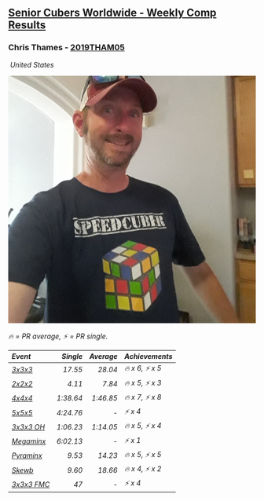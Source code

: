 <style>table {white-space: nowrap;}</style>
<link rel="stylesheet" type="text/css" href="/scw-comp/css/flags.css" />

## [Senior Cubers Worldwide - Weekly Comp Results](/scw-comp/results/)
### Chris Thames - [2019THAM05](https://www.worldcubeassociation.org/persons/2019THAM05)

<i class="flag flag-US" />&nbsp;United States

![Chris Thames](1606082430.jpg)

<span style="white-space: nowrap;">🔥 = PR average</span>, <span style="white-space: nowrap;">⚡ = PR single</span>.

| Event | Single | Average | Achievements|
| :-- | --: | --: | :-- |
| [3x3x3](333.md) | 17.55 | 28.04 | 🔥 x 6, ⚡ x 5 |
| [2x2x2](222.md) | 4.11 | 7.84 | 🔥 x 5, ⚡ x 3 |
| [4x4x4](444.md) | 1:38.64 | 1:46.85 | 🔥 x 7, ⚡ x 8 |
| [5x5x5](555.md) | 4:24.76 | - | ⚡ x 4 |
| [3x3x3 OH](333oh.md) | 1:06.23 | 1:14.05 | 🔥 x 5, ⚡ x 4 |
| [Megaminx](minx.md) | 6:02.13 | - | ⚡ x 1 |
| [Pyraminx](pyram.md) | 9.53 | 14.23 | 🔥 x 5, ⚡ x 5 |
| [Skewb](skewb.md) | 9.60 | 18.66 | 🔥 x 4, ⚡ x 2 |
| [3x3x3 FMC](333fm.md) | 47 | - | ⚡ x 4 |

<!-- Global site tag (gtag.js) - Google Analytics -->
<script async src="https://www.googletagmanager.com/gtag/js?id=UA-86348435-3"></script>
<script>window.dataLayer = window.dataLayer || []; function gtag() {dataLayer.push(arguments);} gtag('js', new Date()); gtag('config', 'UA-86348435-3');</script>
